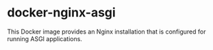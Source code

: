 # docker-nginx-asgi
This Docker image provides an Nginx installation that is configured for running ASGI applications.
